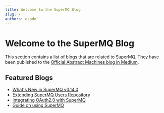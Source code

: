 ```yaml
---
title: Welcome to the SuperMQ Blog
slug: /
authors: osodo
---
```



# Welcome to the SuperMQ Blog

This section contains a list of blogs that are related to SuperMQ. They have been published to the [Official Abstract Machines blog in Medium](https://medium.com/abstract-machines-blog).

<!-- truncate -->

## Featured Blogs

- [What's New in SuperMQ v0.14.0](./v0-14-0-release/v0-14-0-release.md)
- [Extending SuperMQ Users Repository](./kratos/kratos.md)
- [Integrating OAuth2.0 with SuperMQ](./oauth/oauth.md)
- [Guide on using SuperMQ](./user-guide.md)
